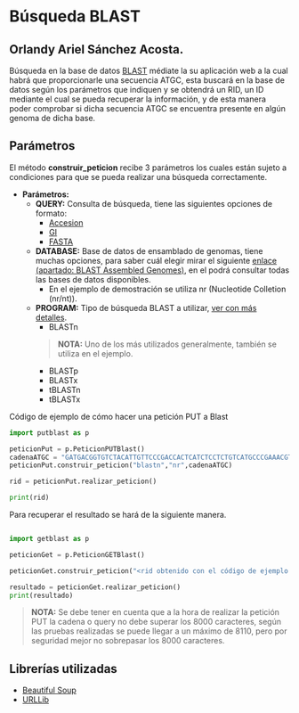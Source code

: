 # Búsqueda BLAST
## Orlandy Ariel Sánchez Acosta.
Búsqueda en la base de datos [BLAST](https://blast.ncbi.nlm.nih.gov/Blast.cgi) médiate la su aplicación web a la cual habrá que proporcionarle una secuencia ATGC, esta buscará en la base de datos según los parámetros que indiquen y se obtendrá un RID, un ID mediante el cual se pueda recuperar la información, y de esta manera poder comprobar si dicha secuencia ATGC se encuentra presente en algún genoma de dicha base.

## Parámetros
El método **construir_peticion** recibe 3 parámetros los cuales están sujeto a condiciones para que se pueda realizar una búsqueda correctamente.

* **Parámetros:**
	* **QUERY:** Consulta de búsqueda, tiene las siguientes opciones de formato:
		* [Accesion](https://support.ncbi.nlm.nih.gov/link/portal/28045/28049/Article/499/What-are-accession-numbers)
		* [GI](https://blast.ncbi.nlm.nih.gov/Blast.cgi?CMD=Web&PAGE_TYPE=BlastDocs&DOC_TYPE=BlastHelp)
		* [FASTA](https://www.ncbi.nlm.nih.gov/Sitemap/sequenceIDs.html)
    * **DATABASE:** Base de datos de ensamblado de genomas, tiene muchas opciones, para saber cuál elegir mirar el siguiente [enlace (apartado: BLAST Assembled Genomes)](https://nihlibrary.ors.nih.gov/bioinfo/BLAST/Blast.htm), en el podrá consultar todas las bases de datos disponibles.
    	* En el ejemplo de demostración se utiliza nr (Nucleotide Colletion (nr/nt)).
    * **PROGRAM:** Tipo de búsqueda BLAST a utilizar, [ver con más detalles](https://www.ibm.com/support/knowledgecenter/es/SSEPGG_8.2.0/com.ibm.db2.ii.doc/opt/c0007271.htm).
    	* BLASTn
    	> **NOTA:** Uno de los más utilizados generalmente, también se utiliza en el ejemplo.
    	* BLASTp
    	* BLASTx
    	* tBLASTn
    	* tBLASTx

Código de ejemplo de cómo hacer una petición PUT a Blast

```python
import putblast as p

peticionPut = p.PeticionPUTBlast()
cadenaATGC = "GATGACGGTGTCTACATTGTTCCCGACCACTCATCTCCTCTGTCATGCCCGAAACGTCTTCTCAAACCCGTCGT"
peticionPut.construir_peticion("blastn","nr",cadenaATGC)

rid = peticionPut.realizar_peticion()

print(rid)

```

Para recuperar el resultado se hará de la siguiente manera.

``` python

import getblast as p

peticionGet = p.PeticionGETBlast()

peticionGet.construir_peticion("<rid obtenido con el código de ejemplo anterior>")

resultado = peticionGet.realizar_peticion()
print(resultado)
```
> **NOTA:** Se debe tener en cuenta que a la hora de realizar la petición PUT la cadena o query no debe superar los 8000 caracteres, según las pruebas realizadas se puede llegar a un máximo de 8110, pero por seguridad mejor no sobrepasar los 8000 caracteres.

## Librerías utilizadas
* [Beautiful Soup](https://www.crummy.com/software/BeautifulSoup/bs4/doc/)
* [URLLib](https://docs.python.org/3/howto/urllib2.html)


